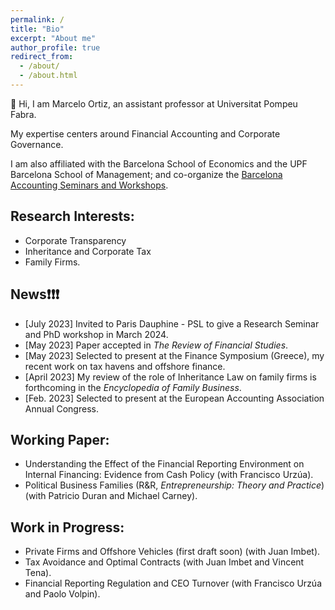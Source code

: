 ```yaml
---
permalink: /
title: "Bio"
excerpt: "About me"
author_profile: true
redirect_from: 
  - /about/
  - /about.html
---
```


:wave: Hi, I am Marcelo Ortiz, an assistant professor at Universitat Pompeu Fabra. 

My expertise centers around Financial Accounting and Corporate Governance. 

I am also affiliated with the Barcelona School of Economics and the UPF Barcelona School of Management; and  co-organize the [Barcelona Accounting Seminars and Workshops](https://sites.google.com/view/bas-2021/inicio). 

## Research Interests: 
- Corporate Transparency
- Inheritance and Corporate Tax
- Family Firms.

## News❗❗❗
- [July 2023] Invited to Paris Dauphine - PSL to give a Research Seminar and PhD workshop in March 2024.
- [May 2023] Paper accepted in *The Review of Financial Studies*.
- [May 2023] Selected to present at the Finance Symposium (Greece), my recent work on tax havens and offshore finance.
- [April 2023] My review of the role of Inheritance Law on family firms is forthcoming in the *Encyclopedia of Family Business*.
- [Feb. 2023] Selected to present at the European Accounting Association Annual Congress.

## Working Paper:
- Understanding the Effect of the Financial Reporting Environment on Internal Financing: Evidence from Cash Policy (with Francisco Urzúa). 
- Political Business Families (R&R, *Entrepreneurship: Theory and Practice*) (with Patricio Duran and Michael Carney).

## Work in Progress:
- Private Firms and Offshore Vehicles (first draft soon) (with Juan Imbet). 
- Tax Avoidance and Optimal Contracts (with Juan Imbet and Vincent Tena).
- Financial Reporting Regulation and CEO Turnover (with Francisco Urzúa and Paolo Volpin).
